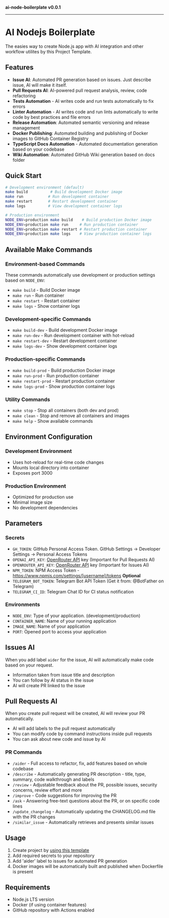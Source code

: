 **ai-node-boilerplate v0.0.1**

***

# AI Nodejs Boilerplate

The easies way to create Node.js app with AI integration and other workflow utilites by this Project Template.

## Features

- **Issue AI**: Automated PR generation based on issues. Just describe issue, AI will make it itself.
- **Pull Requests AI**: AI-powered pull request analysis, review, code refactoring
- **Tests Automation** - AI writes code and run tests automatically to fix errors
- **Linter Automation** - AI writes code and run lints automatically to write code by best practices and file errors
- **Release Automation**: Automated semantic versioning and release management
- **Docker Publishing**: Automated building and publishing of Docker images to GitHub Container Registry
- **TypeScript Docs Automation** - Automated documentation generation based on your codebase
- **Wiki Automation**: Automated GitHub Wiki generation based on docs folder

## Quick Start

```bash
# Development environment (default)
make build          # Build development Docker image
make run           # Run development container
make restart       # Restart development container
make logs          # View development container logs

# Production environment
NODE_ENV=production make build    # Build production Docker image
NODE_ENV=production make run     # Run production container
NODE_ENV=production make restart # Restart production container
NODE_ENV=production make logs    # View production container logs
```

## Available Make Commands

### Environment-based Commands
These commands automatically use development or production settings based on `NODE_ENV`:

- `make build` - Build Docker image
- `make run` - Run container
- `make restart` - Restart container
- `make logs` - Show container logs

### Development-specific Commands
- `make build-dev` - Build development Docker image
- `make run-dev` - Run development container with hot-reload
- `make restart-dev` - Restart development container
- `make logs-dev` - Show development container logs

### Production-specific Commands
- `make build-prod` - Build production Docker image
- `make run-prod` - Run production container
- `make restart-prod` - Restart production container
- `make logs-prod` - Show production container logs

### Utility Commands
- `make stop` - Stop all containers (both dev and prod)
- `make clean` - Stop and remove all containers and images
- `make help` - Show available commands

## Environment Configuration

### Development Environment
- Uses hot-reload for real-time code changes
- Mounts local directory into container
- Exposes port 3000

### Production Environment
- Optimized for production use
- Minimal image size
- No development dependencies

## Parameters

### Secrets
- `GH_TOKEN`: GitHub Personal Access Token. GitHub Settings → Developer Settings → Personal Access Tokens
- `OPENAI_API_KEY`: [OpenRouter API](https://platform.openai.com/settings/organization/api-keys) key (Important for Pull Requests AI)
- `OPENROUTER_API_KEY`: [OpenRouter API](https://openrouter.ai/) key (Important for Issues AI)
- `NPM_TOKEN`: NPM Access Token - https://www.npmjs.com/settings/[username]/tokens
**Optional**
- `TELEGRAM_BOT_TOKEN`: Telegram Bot API Token (Get it from: @BotFather on Telegram)
- `TELEGRAM_CI_ID`: Telegram Chat ID for CI status notification

### Environments

- `NODE_ENV`: Type of your application. (development/production)
- `CONTAINER_NAME`: Name of your running application
- `IMAGE_NAME`: Name of your application
- `PORT`: Opened port to access your application

## Issues AI

When you add label `aider` for the issue, AI will automatically make code based on your request.

- Information taken from issue title and description
- You can follow by AI status in the issue
- AI will create PR linked to the issue

## Pull Requests AI

When you create pull request will be created, AI will review your PR automatically.

- AI will add labels to the pull request automatically
- You can modify code by command instructions inside pull requests
- You can ask about new code and issue by AI

### PR Commands

- `/aider` - Full access to refactor, fix, add features based on whole codebase
- `/describe` - Automatically generating PR description - title, type, summary, code walkthrough and labels
- `/review` - Adjustable feedback about the PR, possible issues, security concerns, review effort and more
- `/improve` - Code suggestions for improving the PR
- `/ask` - Answering free-text questions about the PR, or on specific code lines
- `/update_changelog` - Automatically updating the CHANGELOG.md file with the PR changes 
- `/similar_issue` - Automatically retrieves and presents similar issues 

## Usage

1. Create project by [using this template](https://github.com/new?template_name=ai-node-boilerplate&template_owner=javeoff)
2. Add required secrets to your repository
3. Add 'aider' label to issues for automated PR generation
4. Docker images will be automatically built and published when Dockerfile is present

## Requirements
- Node.js LTS version
- Docker (if using container features)
- GitHub repository with Actions enabled
